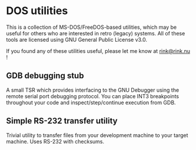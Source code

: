 # DOS utilities

This is a collection of MS-DOS/FreeDOS-based utilities, which may be useful for others who are interested in retro (legacy) systems. All of these tools are licensed using GNU General Public License v3.0.

If you found any of these utilities useful, please let me know at rink@rink.nu !

## GDB debugging stub

A small TSR which provides interfacing to the GNU Debugger using the remote serial port debugging protocol. You can place INT3 breakpoints throughout your code and inspect/step/continue execution from GDB.

## Simple RS-232 transfer utility

Trivial utility to transfer files from your development machine to your target machine. Uses RS-232 with checksums.
